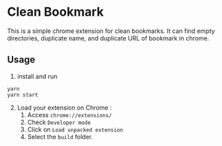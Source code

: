 # Clean Bookmark

This is a simple chrome extension for clean bookmarks. It can find empty directories, duplicate name, and duplicate URL of bookmark in chrome.

## Usage

1. install and run
```
yarn
yarn start
```

2. Load your extension on Chrome :
    1. Access `chrome://extensions/`
    2. Check `Developer mode`
    3. Click on `Load unpacked extension`
    4. Select the `build` folder.
